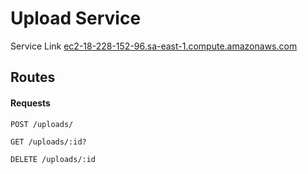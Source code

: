 # Upload Service

Service Link
[ec2-18-228-152-96.sa-east-1.compute.amazonaws.com](ec2-18-228-152-96.sa-east-1.compute.amazonaws.com)

## Routes

#### Requests

`POST /uploads/`

`GET /uploads/:id?`

`DELETE /uploads/:id`
